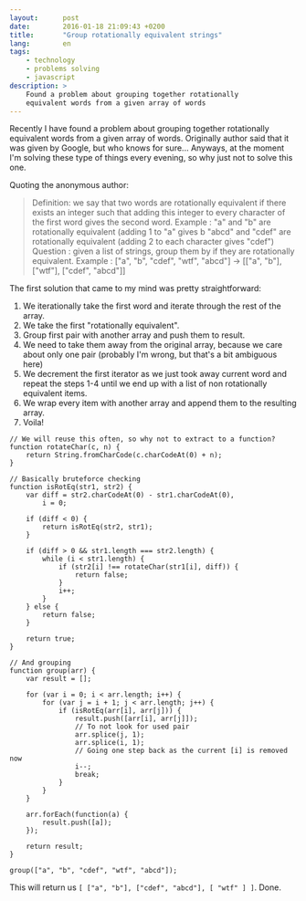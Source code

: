 ```yaml
---
layout:      post
date:        2016-01-18 21:09:43 +0200
title:       "Group rotationally equivalent strings"
lang:        en
tags:
    - technology
    - problems solving
    - javascript
description: >
    Found a problem about grouping together rotationally
    equivalent words from a given array of words
---
```

Recently I have found a problem about grouping together rotationally equivalent words from a given array of words. Originally author said that it was given by Google, but who knows for sure... Anyways, at the moment I'm solving these type of things every evening, so why just not to solve this one.

Quoting the anonymous author:

> Definition: we say that two words are rotationally equivalent if there exists an integer such that adding this integer to every character of the first word gives the second word. Example : "a" and "b" are rotationally equivalent (adding 1 to "a" gives b "abcd" and "cdef" are rotationally equivalent (adding 2 to each character gives "cdef")
Question : given a list of strings, group them by if they are rotationally equivalent. Example : ["a", "b", "cdef", "wtf", "abcd"] -> [["a", "b"], ["wtf"], ["cdef", "abcd"]]

The first solution that came to my mind was pretty straightforward:

1. We iterationally take the first word and iterate through the rest of the array.
2. We take the first "rotationally equivalent".
3. Group first pair with another array and push them to result.
4. We need to take them away from the original array, because we care about only one pair (probably I'm wrong, but that's a bit ambiguous here)
5. We decrement the first iterator as we just took away current word and repeat the steps 1-4 until we end up with a list of non rotationally equivalent items.
6. We wrap every item with another array and append them to the resulting array.
7. Voila!

```
// We will reuse this often, so why not to extract to a function?
function rotateChar(c, n) {
    return String.fromCharCode(c.charCodeAt(0) + n);
}

// Basically bruteforce checking
function isRotEq(str1, str2) {
    var diff = str2.charCodeAt(0) - str1.charCodeAt(0),
        i = 0;

    if (diff < 0) {
        return isRotEq(str2, str1);
    }

    if (diff > 0 && str1.length === str2.length) {
        while (i < str1.length) {
            if (str2[i] !== rotateChar(str1[i], diff)) {
                return false;
            }
            i++;
        }
    } else {
        return false;
    }

    return true;
}

// And grouping
function group(arr) {
    var result = [];

    for (var i = 0; i < arr.length; i++) {
        for (var j = i + 1; j < arr.length; j++) {
            if (isRotEq(arr[i], arr[j])) {
                result.push([arr[i], arr[j]]);
                // To not look for used pair
                arr.splice(j, 1);
                arr.splice(i, 1);
                // Going one step back as the current [i] is removed now
                i--;
                break;
            }
        }
    }

    arr.forEach(function(a) {
        result.push([a]);
    });

    return result;
}

group(["a", "b", "cdef", "wtf", "abcd"]);
```

This will return us `[ ["a", "b"], ["cdef", "abcd"], [ "wtf" ] ]`. Done.

